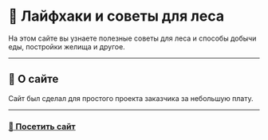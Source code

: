 # :deciduous_tree: Лайфхаки и советы для леса
На этом сайте вы узнаете полезные советы для леса и способы добычи еды, постройки желища и другое.
____

## :scroll: О сайте
Сайт был сделал для простого проекта заказчика за небольшую плату.
____

### [ :link: Посетить сайт ](https://klikvus.github.io/foresthacks/)
